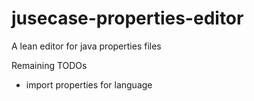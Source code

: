 # jusecase-properties-editor
A lean editor for java properties files

Remaining TODOs
- import properties for language